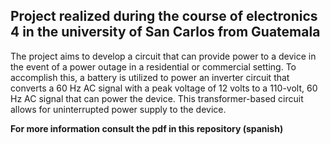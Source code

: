## Project realized during the course of electronics 4 in the university of San Carlos from Guatemala

The project aims to develop a circuit that can provide power to a device in the event of a power outage in a residential or commercial setting. To accomplish this, a battery is utilized to power an inverter circuit that converts a 60 Hz AC signal with a peak voltage of 12 volts to a 110-volt, 60 Hz AC signal that can power the device. This transformer-based circuit allows for uninterrupted power supply to the device.

__For more information consult the pdf in this repository (spanish)__
